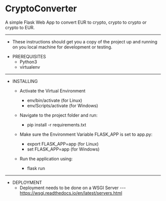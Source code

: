 # CryptoConverter

 A simple Flask Web App to convert EUR to crypto, crypto to crypto or crypto to EUR.
<hr>

- These instructions should get you a copy of the project up and running on you local machine for development or testing.

* PREREQUISITES
  - Python3
  - virtualenv
<hr>
  
* INSTALLING
  - Activate the Virtual Environment
    - env/bin/activate (for Linux)
    - env/Scripts/activate (for Windows)
  
  - Navigate to the project folder and run:
    - pip install -r requirements.txt
  
  - Make sure the Environment Variable FLASK_APP is set to app.py:
    - export FLASK_APP=app (for Linux)
    - set FLASK_APP=app (for Windows)
  
  - Run the application using:
    - flask run 
<hr> 
    
* DEPLOYMENT
  - Deployment needs to be done on a WSGI Server
    --- https://wsgi.readthedocs.io/en/latest/servers.html